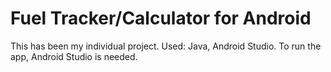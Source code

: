 # Fuel Tracker/Calculator for Android
This has been my individual project.
Used: Java, Android Studio.
To run the app, Android Studio is needed. 
